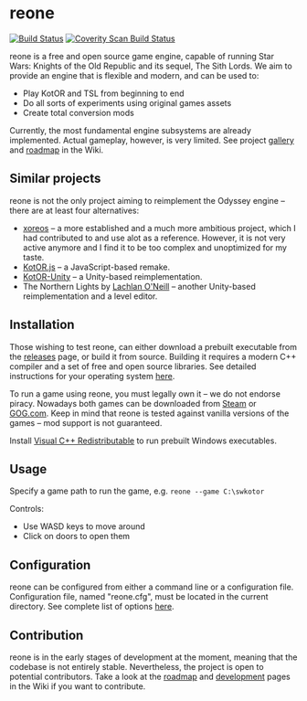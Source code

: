# reone

[![Build Status](https://travis-ci.com/seedhartha/reone.svg?branch=master)](https://travis-ci.com/seedhartha/reone)
[![Coverity Scan Build Status](https://scan.coverity.com/projects/21827/badge.svg)](https://scan.coverity.com/projects/seedhartha-reone)

reone is a free and open source game engine, capable of running Star Wars: Knights of the Old Republic and its sequel, The Sith Lords. We aim to provide an engine that is flexible and modern, and can be used to:

* Play KotOR and TSL from beginning to end
* Do all sorts of experiments using original games assets
* Create total conversion mods

Currently, the most fundamental engine subsystems are already implemented. Actual gameplay, however, is very limited. See project [gallery](https://github.com/seedhartha/reone/wiki/Gallery) and [roadmap](https://github.com/seedhartha/reone/wiki/Roadmap) in the Wiki.

## Similar projects

reone is not the only project aiming to reimplement the Odyssey engine – there are at least four alternatives:

* [xoreos](https://github.com/xoreos/xoreos) – a more established and a much more ambitious project, which I had contributed to and use alot as a reference. However, it is not very active anymore and I find it to be too complex and unoptimized for my taste.
* [KotOR.js](https://github.com/KobaltBlu/KotOR.js) – a JavaScript-based remake.
* [KotOR-Unity](https://github.com/rwc4301/KotOR-Unity) – a Unity-based reimplementation.
* The Northern Lights by [Lachlan O'Neill](https://github.com/lachjames) – another Unity-based reimplementation and a level editor.

## Installation

Those wishing to test reone, can either download a prebuilt executable from the [releases](https://github.com/seedhartha/reone/releases) page, or build it from source. Building it requires a modern C++ compiler and a set of free and open source libraries. See detailed instructions for your operating system [here](https://github.com/seedhartha/reone/wiki/Installation).

To run a game using reone, you must legally own it – we do not endorse piracy. Nowadays both games can be downloaded from [Steam](https://store.steampowered.com/) or [GOG.com](https://www.gog.com/). Keep in mind that reone is tested against vanilla versions of the games – mod support is not guaranteed.

Install [Visual C++ Redistributable](https://aka.ms/vs/16/release/vc_redist.x64.exe) to run prebuilt Windows executables.

## Usage

Specify a game path to run the game, e.g. `reone --game C:\swkotor`

Controls:
* Use WASD keys to move around
* Click on doors to open them

## Configuration

reone can be configured from either a command line or a configuration file. Configuration file, named "reone.cfg", must be located in the current directory. See complete list of options [here](https://github.com/seedhartha/reone/wiki/Program-options).

## Contribution

reone is in the early stages of development at the moment, meaning that the codebase is not entirely stable. Nevertheless, the project is open to potential contributors. Take a look at the [roadmap](https://github.com/seedhartha/reone/wiki/Roadmap) and [development](https://github.com/seedhartha/reone/wiki/Development) pages in the Wiki if you want to contribute.
